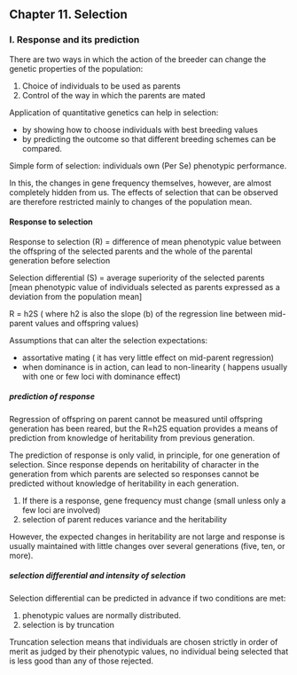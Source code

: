 ## Chapter 11. Selection
### I. Response and its prediction

There are two ways in which the action of the breeder can change the genetic properties of the population:
1.  Choice of individuals to be used as parents
2.  Control of the way in which the parents are mated

Application of quantitative genetics can help in selection:
- by showing how to choose individuals with best breeding values
- by predicting the outcome so that different breeding schemes can be compared.

Simple form of selection: individuals own (Per Se) phenotypic performance.

In this, the changes in gene frequency themselves, however, are almost completely hidden from us. The effects of selection that can be observed are therefore restricted mainly to changes of the population mean. 

#### Response to selection
Response to selection (R) = difference of mean phenotypic value between the offspring of the selected parents and the whole of the parental generation before selection

Selection differential (S) = average superiority of the selected parents [mean phenotypic value of individuals selected as parents expressed as a deviation from the population mean]

R = h2S ( where h2 is also the slope (b) of the regression line between mid-parent values and offspring values)

Assumptions that can alter the selection expectations:
- assortative mating ( it has very little effect on mid-parent regression)
- when dominance is in action, can lead to non-linearity ( happens usually with one or few loci with dominance effect)

##### prediction of response

Regression of offspring on parent cannot be measured until offspring generation has been reared, but the R=h2S equation provides a means of prediction from knowledge of heritability from previous generation.

The prediction of response is only valid, in principle, for one generation of selection. Since response depends on heritability of character in the generation from which parents are selected so responses cannot be predicted without knowledge of heritability in each generation.

1. If there is a response, gene frequency must change (small unless only a few loci are involved)
2. selection of parent reduces variance and the heritability

However, the expected changes in heritability are not large and response is usually maintained with little changes over several generations (five, ten, or more).

##### selection differential and intensity of selection
Selection differential can be predicted in advance if two conditions are met:
1. phenotypic values are normally distributed.
2. selection is by truncation

Truncation selection means that individuals are chosen strictly in order of merit as judged by their phenotypic values, no individual being selected that is less good than any of those rejected.



